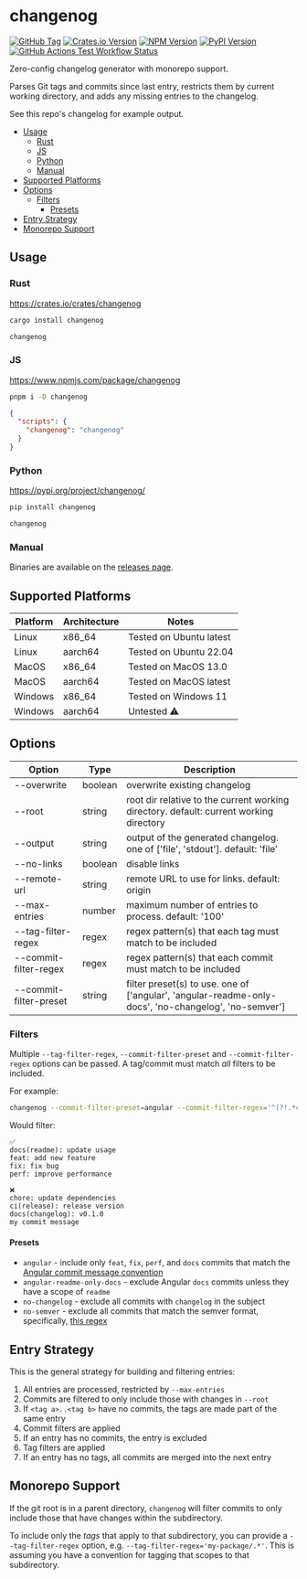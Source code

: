 # changenog

[![GitHub Tag](https://img.shields.io/github/v/tag/Daniel-Knights/changenog)](https://github.com/Daniel-Knights/changenog/releases/latest)
[![Crates.io Version](https://img.shields.io/crates/v/changenog?color=%23E5B14D)](https://crates.io/crates/changenog)
[![NPM Version](https://img.shields.io/npm/v/changenog?color=%23CB0000)](https://www.npmjs.com/package/changenog)
[![PyPI Version](https://img.shields.io/pypi/v/changenog?color=%230074B7)](https://pypi.org/project/changenog/)
[![GitHub Actions Test Workflow Status](https://img.shields.io/github/actions/workflow/status/Daniel-Knights/changenog/test.yml?label=tests)](https://github.com/Daniel-Knights/changenog/actions/workflows/test.yml)

Zero-config changelog generator with monorepo support.

Parses Git tags and commits since last entry, restricts them by current working directory, and adds any missing entries to the changelog.

See this repo's changelog for example output.

- [Usage](#usage)
  - [Rust](#rust)
  - [JS](#js)
  - [Python](#python)
  - [Manual](#manual)
- [Supported Platforms](#supported-platforms)
- [Options](#options)
  - [Filters](#filters)
    - [Presets](#presets)
- [Entry Strategy](#entry-strategy)
- [Monorepo Support](#monorepo-support)

## Usage

### Rust

https://crates.io/crates/changenog

```bash
cargo install changenog
```

```bash
changenog
```

### JS

https://www.npmjs.com/package/changenog

```bash
pnpm i -D changenog
```

```json
{
  "scripts": {
    "changenog": "changenog"
  }
}
```

### Python

https://pypi.org/project/changenog/

```bash
pip install changenog
```

```bash
changenog
```

### Manual

Binaries are available on the [releases page](https://github.com/Daniel-Knights/changenog/releases).

## Supported Platforms

| Platform | Architecture | Notes                   |
| -------- | ------------ | ----------------------- |
| Linux    | x86_64       | Tested on Ubuntu latest |
| Linux    | aarch64      | Tested on Ubuntu 22.04  |
| MacOS    | x86_64       | Tested on MacOS 13.0    |
| MacOS    | aarch64      | Tested on MacOS latest  |
| Windows  | x86_64       | Tested on Windows 11    |
| Windows  | aarch64      | Untested ⚠️             |

## Options

| Option                 | Type    | Description                                                                                          |
| ---------------------- | ------- | ---------------------------------------------------------------------------------------------------- |
| --overwrite            | boolean | overwrite existing changelog                                                                         |
| --root                 | string  | root dir relative to the current working directory. default: current working directory               |
| --output               | string  | output of the generated changelog. one of ['file', 'stdout']. default: 'file'                        |
| --no-links             | boolean | disable links                                                                                        |
| --remote-url           | string  | remote URL to use for links. default: origin                                                         |
| --max-entries          | number  | maximum number of entries to process. default: '100'                                                 |
| --tag-filter-regex     | regex   | regex pattern(s) that each tag must match to be included                                             |
| --commit-filter-regex  | regex   | regex pattern(s) that each commit must match to be included                                          |
| --commit-filter-preset | string  | filter preset(s) to use. one of ['angular', 'angular-readme-only-docs', 'no-changelog', 'no-semver'] |

### Filters

Multiple `--tag-filter-regex`, `--commit-filter-preset` and `--commit-filter-regex` options can be passed. A tag/commit must match _all_ filters to be included.

For example:

```sh
changenog --commit-filter-preset=angular --commit-filter-regex='^(?!.*changelog).*$'
```

Would filter:

```
✅
docs(readme): update usage
feat: add new feature
fix: fix bug
perf: improve performance

❌
chore: update dependencies
ci(release): release version
docs(changelog): v0.1.0
my commit message
```

#### Presets

- `angular` - include only `feat`, `fix`, `perf`, and `docs` commits that match the [Angular commit message convention](https://github.com/angular/angular/blob/22b96b9/CONTRIBUTING.md#-commit-message-guidelines)
- `angular-readme-only-docs` - exclude Angular `docs` commits unless they have a scope of `readme`
- `no-changelog` - exclude all commits with `changelog` in the subject
- `no-semver` - exclude all commits that match the semver format, specifically, [this regex](https://semver.org/#is-there-a-suggested-regular-expression-regex-to-check-a-semver-string)

## Entry Strategy

This is the general strategy for building and filtering entries:

1. All entries are processed, restricted by `--max-entries`
2. Commits are filtered to only include those with changes in `--root`
3. If `<tag a>..<tag b>` have no commits, the tags are made part of the same entry
4. Commit filters are applied
5. If an entry has no commits, the entry is excluded
6. Tag filters are applied
7. If an entry has no tags, all commits are merged into the next entry

## Monorepo Support

If the git root is in a parent directory, `changenog` will filter commits to only include those that have changes within the subdirectory.

To include only the _tags_ that apply to that subdirectory, you can provide a `--tag-filter-regex` option, e.g. `--tag-filter-regex='my-package/.*'`. This is assuming you have a convention for tagging that scopes to that subdirectory.
